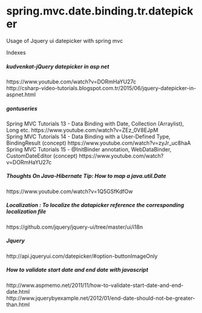 # spring.mvc.date.binding.tr.datepicker
Usage of Jquery ui datepicker with spring mvc


Indexes

<h5>kudvenkat-jQuery datepicker in asp net</h5>
  https://www.youtube.com/watch?v=DORmHaYU27c<br/>
  http://csharp-video-tutorials.blogspot.com.tr/2015/06/jquery-datepicker-in-aspnet.html<br/>

<h5>gontuseries</h5>
  Spring MVC Tutorials 13 - Data Binding with Date, Collection (Arraylist), Long etc.
    https://www.youtube.com/watch?v=ZEz_0V8EJpM<br/>
  Spring MVC Tutorials 14 - Data Binding with a User-Defined Type, BindingResult (concept)
    https://www.youtube.com/watch?v=zyJr_uc8haA<br/>
  Spring MVC Tutorials 15 - @InitBinder annotation, WebDataBinder, CustomDateEditor (concept)
    https://www.youtube.com/watch?v=DORmHaYU27c<br/>

<h5>Thoughts On Java-Hibernate Tip: How to map a java.util.Date</h5>
  https://www.youtube.com/watch?v=1Q5GSfKdfOw<br/>

<h5>Localization : To localize the datapicker reference the corresponding localization file</h5>
  https://github.com/jquery/jquery-ui/tree/master/ui/i18n<br/>
 
 <h5>Jquery</h5>
  http://api.jqueryui.com/datepicker/#option-buttonImageOnly<br/>
  
<h5>How to validate start date and end date with javascript</h5>
  http://www.aspmemo.net/2011/11/how-to-validate-start-date-and-end-date.html<br/>
  http://www.jquerybyexample.net/2012/01/end-date-should-not-be-greater-than.html<br/>

  

